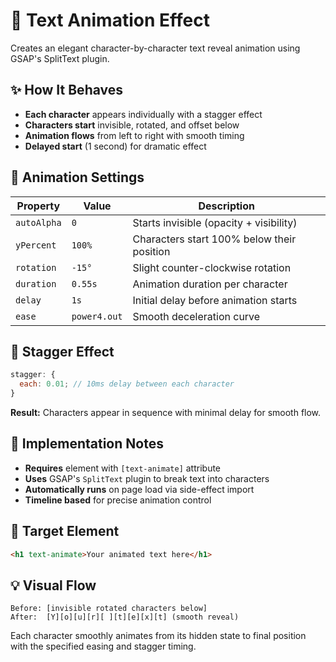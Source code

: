 # 🎯 Text Animation Effect

Creates an elegant character-by-character text reveal animation using GSAP's SplitText plugin.

## ✨ How It Behaves

- **Each character** appears individually with a stagger effect
- **Characters start** invisible, rotated, and offset below
- **Animation flows** from left to right with smooth timing
- **Delayed start** (1 second) for dramatic effect

## 🔧 Animation Settings

| Property    | Value        | Description                                |
| ----------- | ------------ | ------------------------------------------ |
| `autoAlpha` | `0`          | Starts invisible (opacity + visibility)    |
| `yPercent`  | `100%`       | Characters start 100% below their position |
| `rotation`  | `-15°`       | Slight counter-clockwise rotation          |
| `duration`  | `0.55s`      | Animation duration per character           |
| `delay`     | `1s`         | Initial delay before animation starts      |
| `ease`      | `power4.out` | Smooth deceleration curve                  |

## 🌊 Stagger Effect

```javascript
stagger: {
  each: 0.01; // 10ms delay between each character
}
```

**Result:** Characters appear in sequence with minimal delay for smooth flow.

## 📝 Implementation Notes

- **Requires** element with `[text-animate]` attribute
- **Uses** GSAP's `SplitText` plugin to break text into characters
- **Automatically runs** on page load via side-effect import
- **Timeline based** for precise animation control

## 🎯 Target Element

```html
<h1 text-animate>Your animated text here</h1>
```

## 💡 Visual Flow

```
Before: [invisible rotated characters below]
After:  [Y][o][u][r][ ][t][e][x][t] (smooth reveal)
```

Each character smoothly animates from its hidden state to final position with the specified easing and stagger timing.
